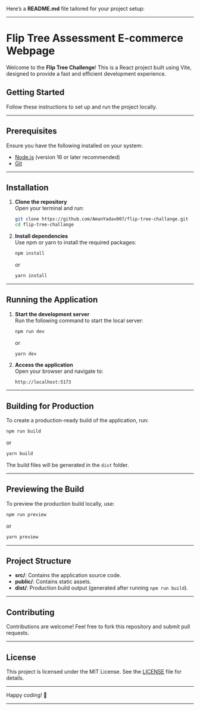 Here’s a **README.md** file tailored for your project setup:

---

# Flip Tree Assessment E-commerce Webpage

Welcome to the **Flip Tree Challenge**! This is a React project built using Vite, designed to provide a fast and efficient development experience.

## Getting Started

Follow these instructions to set up and run the project locally.

---

## Prerequisites

Ensure you have the following installed on your system:

- [Node.js](https://nodejs.org/) (version 16 or later recommended)
- [Git](https://git-scm.com/)

---

## Installation

1. **Clone the repository**  
   Open your terminal and run:

   ```bash
   git clone https://github.com/AmanYadav007/flip-tree-challange.git
   cd flip-tree-challange
   ```

2. **Install dependencies**  
   Use npm or yarn to install the required packages:

   ```bash
   npm install
   ```

   or

   ```bash
   yarn install
   ```

---

## Running the Application

1. **Start the development server**  
   Run the following command to start the local server:

   ```bash
   npm run dev
   ```

   or

   ```bash
   yarn dev
   ```

2. **Access the application**  
   Open your browser and navigate to:

   ```
   http://localhost:5173
   ```

---

## Building for Production

To create a production-ready build of the application, run:

```bash
npm run build
```

or

```bash
yarn build
```

The build files will be generated in the `dist` folder.

---

## Previewing the Build

To preview the production build locally, use:

```bash
npm run preview
```

or

```bash
yarn preview
```

---

## Project Structure

- **src/**: Contains the application source code.
- **public/**: Contains static assets.
- **dist/**: Production build output (generated after running `npm run build`).

---

## Contributing

Contributions are welcome! Feel free to fork this repository and submit pull requests.

---

## License

This project is licensed under the MIT License. See the [LICENSE](LICENSE) file for details.

---

Happy coding! 🚀

---
